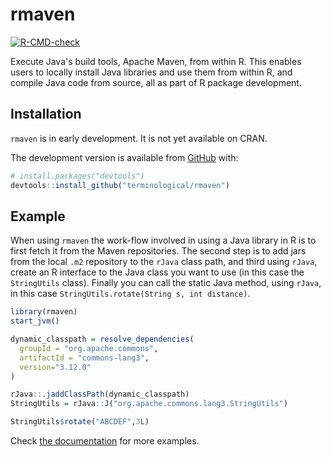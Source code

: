 # rmaven

<!-- badges: start -->
[![R-CMD-check](https://github.com/terminological/rmaven/actions/workflows/R-CMD-check.yaml/badge.svg)](https://github.com/terminological/rmaven/actions/workflows/R-CMD-check.yaml)
<!-- badges: end -->

Execute Java's build tools, Apache Maven, from within R. This enables users to locally install Java libraries and use them from within R, and compile Java code from source, all as part
of R package development.

## Installation

`rmaven` is in early development. It is not yet available on CRAN.

The development version is available from [GitHub](https://github.com/)
with:

``` r
# install.packages("devtools")
devtools::install_github("terminological/rmaven")
```

## Example

When using `rmaven` the work-flow involved in using a Java library in R is to first fetch it from the Maven repositories. 
The second step is to add jars from the local `.m2` repository to the `rJava` class path, and 
third using `rJava`, create an R interface to the Java class you want to use (in this case the `StringUtils` class). 
Finally you can call the static Java method, using `rJava`, in this case `StringUtils.rotate(String s, int distance)`.

```R
library(rmaven)
start_jvm()

dynamic_classpath = resolve_dependencies(
  groupId = "org.apache.commons", 
  artifactId = "commons-lang3", 
  version="3.12.0"
)

rJava::.jaddClassPath(dynamic_classpath)
StringUtils = rJava::J("org.apache.commons.lang3.StringUtils")

StringUtils$rotate("ABCDEF",3L)
```

Check [the documentation](https://terminological.github.io/rmaven/) for more examples.

